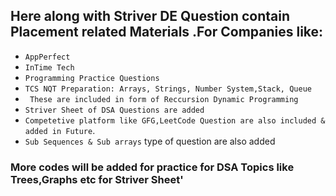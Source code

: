 ## Here along with Striver DE Question contain Placement related Materials .For Companies like:
* `AppPerfect`
* `InTime Tech`
* `Programming Practice Questions`
* `TCS NQT Preparation: Arrays, Strings, Number System,Stack, Queue`
* ` These are included in form of Reccursion Dynamic Programming`
* `Striver Sheet of DSA Questions are added`
* `Competetive platform like GFG,LeetCode Question are also included & added in Future`.
* `Sub Sequences & Sub arrays` type of question are also added
### More codes will be added for practice for DSA Topics like Trees,Graphs etc for Striver Sheet'